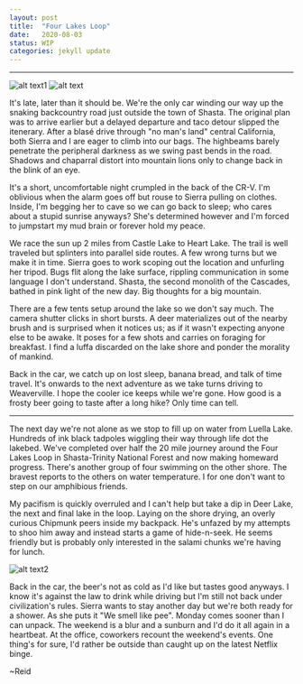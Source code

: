 ```yaml
---
layout: post
title:  "Four Lakes Loop"
date:   2020-08-03
status: WIP
categories: jekyll update
--- 
```


---
![alt text1][deer]
![alt text][shasta]

 It's late, later than it should be. We're the only car winding our way up the snaking backcountry road just outside the town of Shasta.  The original plan was to arrive earlier but a delayed departure and taco detour slipped the itenerary.  After a blasé drive through "no man's land" central California, both Sierra and I are eager to climb into our bags.  The highbeams barely penetrate the peripheral darkness as we swing past bends in the road.  Shadows and chaparral distort into mountain lions only to change back in the blink of an eye.

It's a short, uncomfortable night crumpled in the back of the CR-V. I'm oblivious when the alarm goes off but rouse to Sierra pulling on clothes. Inside, I'm begging her to cave so we can go back to sleep; who cares about a stupid sunrise anyways? She's determined however and I'm forced to jumpstart my mud brain or forever hold my peace.

We race the sun up 2 miles from Castle Lake to Heart Lake.  The trail is well traveled but splinters into parallel side routes.  A few wrong turns but we make it in time. Sierra goes to work scoping out the location and unfurling her tripod. Bugs flit along the lake surface, rippling communication in some language I don't understand.  Shasta, the second monolith of the Cascades, bathed in pink light of the new day.  Big thoughts for a big mountain.

There are a few tents setup around the lake so we don't say much. The camera shutter clicks in short bursts.  A deer materializes out of the nearby brush and is surprised when it notices us; as if it wasn't expecting anyone else to be awake.  It poses for a few shots and carries on foraging for breakfast. I find a luffa discarded on the lake shore and ponder the morality of mankind.

Back in the car, we catch up on lost sleep, banana bread, and talk of time travel.  It's onwards to the next adventure as we take turns driving to Weaverville.  I hope the cooler ice keeps while we're gone.  How good is a frosty beer going to taste after a long hike?  Only time can tell.  

---

The next day we're not alone as we stop to fill up on water from Luella Lake.  Hundreds of ink black tadpoles wiggling their way through life dot the lakebed.  We've completed over half the 20 mile journey around the Four Lakes Loop in Shasta-Trinity National Forest and now making homeward progress.  There's another group of four swimming on the other shore.  The bravest reports to the others on water temperature. I for one don't want to step on our amphibious friends.  

My pacifism is quickly overruled and I can't help but take a dip in Deer Lake, the next and final lake in the loop.  Laying on the shore drying, an overly curious Chipmunk peers inside my backpack.  He's unfazed by my attempts to shoo him away and instead starts a game of hide-n-seek.  He seems friendly but is probably only interested in the salami chunks we're having for lunch.  

![alt text2][deer lake]

Back in the car, the beer's not as cold as I'd like but tastes good anyways.  I know it's against the law to drink while driving but I'm still not back under civilization's rules.  Sierra wants to stay another day but we're both ready for a shower. As she puts it "We smell like pee".  Monday comes sooner than I can unpack.  The weekend is a blur and a sunburn and I'd do it all again in a heartbeat. At the office, coworkers recount the weekend's events.  One thing's for sure, I'd rather be outside than caught up on the latest Netflix binge.

~Reid

[shasta]: https://lh3.googleusercontent.com/BK3nLVp296nwMRSrZ9vZe4g-lf_WofIXGlgBbru6GTBSxvcXqK7Kxyy030JERSp4g4q6J17ic5vFRUWgskWNh2jpBUSNavJ9ILZbBkmXrQNQ5MTW5de_U-wXkRi4TIprh7xK7RinnKHKzw648SgLF5ABkFKuG24dZ0nN0qQTJOT3M7Ol8CFXYwgJoUb-H-ZkpRb8apmnTbEgbTmIaMHF3rke90rMWux0tdk1b0VhQCeXKIaRSky7A6e9odTyAeWCm48rnWwBzRN5fVJBs-tzkC_7OVTj_5pbikHh-6lf5mInlByZlfGP_AdOFobcd9eNMJ5kXQvp24vzccVuBeQRtuDIDj_si0E4m6fhZRwKOcXauC_WIfnLjERXK1yNj-XFebp5FmYZ8Hcbl2KeP8sVDDqV_tCWgIptrix630grmKgL9MCKkII7NoZBRy1-0A0SzYsX-hcV3jP-COisT3jlh9CFVBkjCB5FQ4dr0kRuEEva2RdHxKb5BzMKktX8WN6GnIghA981UOa6aaLUFKyxupoVWH90X0raHKO7WOhSVpqi_uBbI4EbXld2TxTrUdIMd_ZREbrS4HSWmMjaXs5hit8T2gAFWubeGfne9wl_gesSk1FJjD4xgyzzXOkJPQ2y6JhVu2is4517ei7iLd0qw7rFmZtug-vmBJ1hs3qdCmN7vGAsoqpUZSYtUq4L=w2238-h1492-no?authuser=0 "Mt Shasta from Heart Lake"

[deer]: https://lh3.googleusercontent.com/7JirLopm5Md6fMD9JdOhYd1iBNYdWucVpkYbFpVdjc-mkyIWDXNj2F_Ojk4xo31j7t8-5ShEQHAJkJOSxwRr13jAtEahCdXOSSLkH35RSObUJ9B4aGVtKxOej4lEsk7tp31UnovfMMB1Gp6tQUaBo-Zt6LGle6lX6ME92zHxPSDVTbOy15bs2zfECJsVku9iE_NZct63WFyQo2SWNV8R748wC5ZPqkew2vfzIJhT-_IPcGDgN30_awuN2ezmWhZXLm1K5c4hc1lZk1HSeVG_7aH-wJivnHuw4B_ewaSaxlyibJm7mvTydwa1Lp-91kVcn4lhL42GWcPUSTje3NMQ-FEkMlWqYTAVOgpBTuloSj-aBRJ8xmLEa89bEQotGpet2-WHRtCuepZzR-kiY3Oz-NiYhl3B9lJ6kw7vc08mmyMpz6AYtCUDgWROOhYsuBuOH-jXSZYLzaO0YfWWI9UlSVWMkyVZ4log15S_k7Ca1ZCWdDSOtnomRwm35zciZZ8MuG0QbhNR0r2pjKbRZM5XCk08IsIoSb_DY39VeQ9Mk8S4qS-lwM4G0zVooh6ZO_vZaRYML-52DEhZMPTXqkV86bzY8OA2g6i9BghFFCLqq9XNBOrw5s-tL0DxPF4xSu-OjPAkFyjbYLCF3IkasyMktSLRm76WAeevkyUe3e6-0U4HOOVmJa1ii9a5SyhZ=w1990-h1492-no?authuser=0 "Deer in front of Shasta"

[deer lake]: https://lh3.googleusercontent.com/4FPVZljs56u9qEe3KJ90cgj3COWahVkkuWNSSrSCyQ764vXQCFPHrmbm7PE009e_479SwbV5Ovebs72ibLdbU7uGYTx1ahIGuuNMAYAhnxbivYUvoUwrUD7JYjnZMs24WVC8yUP2LjBZrwubXbOn1x5EcGjQAQvPkw9NQXSS8E6kjMxszOxtnoyvGBzr3iADhB5gH0MC5FdaGSnPASms3PTLdhSUY7u2rdw0zSP-3yqExzZ_HwxiIRVxm5mjtyvb3CMeBKusHl_Jpkh39wkHLieIWTdDQHzIqhSH_m5gXvbVEWBCz7kIJsMi3DfcBLe8uKIeOlzRcqt6oRo6bnVd6JRIdYbShcdXOSU-uk-h7lV-HhhToFjdMD26V_f6zikA4XiLIpK5hJusBKB441iAfaBBtM5_3mf2qc3mgdh9peLgY8qt6NqCsEnxeQlcFA2K1hZY5RzDXIP--0C_0SzjCAcKzQC_ETud5lL4y9enQWyMcMj9AvfX58DhyYp4fPKst7ugxPlFgpdYOPEvuS0BcJfJVmb23WwbUsXGyIIi3sHBHRKsFDR5kle3cqAen9sh22JN5_KbMpNb1LX46qEx_g13VVZ8Sqqns0s84PGeXnqiTYbznImW6WQjF9w_uJFWMatvyx41AIAwurnAubEbx71jOFIybr0_j-Vk7VxjbK-n7E_40glJG6RsqrNn=w1990-h1492-no?authuser=0 "Deer Lake"
<!--stackedit_data:
eyJoaXN0b3J5IjpbLTY3NTAxNzg5MiwxMTc0MzQxNTc0LDEwND
YwNzY2NzUsLTE3MTUzNjA4NjMsLTEwMjU1OTU1N119
-->